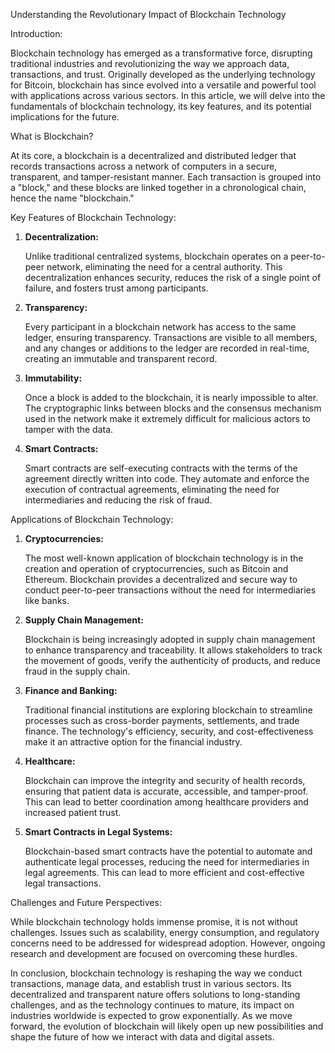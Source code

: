 Understanding the Revolutionary Impact of Blockchain Technology

Introduction:

Blockchain technology has emerged as a transformative force, disrupting traditional industries and revolutionizing the way we approach data, transactions, and trust. Originally developed as the underlying technology for Bitcoin, blockchain has since evolved into a versatile and powerful tool with applications across various sectors. In this article, we will delve into the fundamentals of blockchain technology, its key features, and its potential implications for the future.

What is Blockchain?

At its core, a blockchain is a decentralized and distributed ledger that records transactions across a network of computers in a secure, transparent, and tamper-resistant manner. Each transaction is grouped into a "block," and these blocks are linked together in a chronological chain, hence the name "blockchain."

Key Features of Blockchain Technology:

1. **Decentralization:**

   Unlike traditional centralized systems, blockchain operates on a peer-to-peer network, eliminating the need for a central authority. This decentralization enhances security, reduces the risk of a single point of failure, and fosters trust among participants.

2. **Transparency:**

   Every participant in a blockchain network has access to the same ledger, ensuring transparency. Transactions are visible to all members, and any changes or additions to the ledger are recorded in real-time, creating an immutable and transparent record.

3. **Immutability:**

   Once a block is added to the blockchain, it is nearly impossible to alter. The cryptographic links between blocks and the consensus mechanism used in the network make it extremely difficult for malicious actors to tamper with the data.

4. **Smart Contracts:**

   Smart contracts are self-executing contracts with the terms of the agreement directly written into code. They automate and enforce the execution of contractual agreements, eliminating the need for intermediaries and reducing the risk of fraud.

Applications of Blockchain Technology:

1. **Cryptocurrencies:**

   The most well-known application of blockchain technology is in the creation and operation of cryptocurrencies, such as Bitcoin and Ethereum. Blockchain provides a decentralized and secure way to conduct peer-to-peer transactions without the need for intermediaries like banks.

2. **Supply Chain Management:**

   Blockchain is being increasingly adopted in supply chain management to enhance transparency and traceability. It allows stakeholders to track the movement of goods, verify the authenticity of products, and reduce fraud in the supply chain.

3. **Finance and Banking:**

   Traditional financial institutions are exploring blockchain to streamline processes such as cross-border payments, settlements, and trade finance. The technology's efficiency, security, and cost-effectiveness make it an attractive option for the financial industry.

4. **Healthcare:**

   Blockchain can improve the integrity and security of health records, ensuring that patient data is accurate, accessible, and tamper-proof. This can lead to better coordination among healthcare providers and increased patient trust.

5. **Smart Contracts in Legal Systems:**

   Blockchain-based smart contracts have the potential to automate and authenticate legal processes, reducing the need for intermediaries in legal agreements. This can lead to more efficient and cost-effective legal transactions.

Challenges and Future Perspectives:

While blockchain technology holds immense promise, it is not without challenges. Issues such as scalability, energy consumption, and regulatory concerns need to be addressed for widespread adoption. However, ongoing research and development are focused on overcoming these hurdles.

In conclusion, blockchain technology is reshaping the way we conduct transactions, manage data, and establish trust in various sectors. Its decentralized and transparent nature offers solutions to long-standing challenges, and as the technology continues to mature, its impact on industries worldwide is expected to grow exponentially. As we move forward, the evolution of blockchain will likely open up new possibilities and shape the future of how we interact with data and digital assets.
